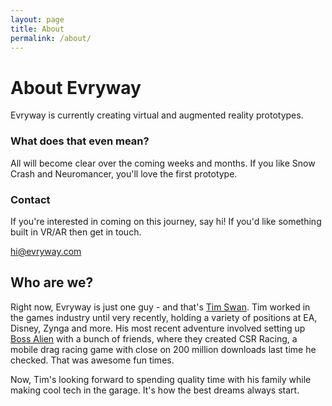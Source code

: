 ```yaml
---
layout: page
title: About
permalink: /about/
---
```


# About Evryway

Evryway is currently creating virtual and augmented reality prototypes.

### What does that even mean?

All will become clear over the coming weeks and months. If you like Snow Crash and Neuromancer, you'll love the first prototype.

### Contact

If you're interested in coming on this journey, say hi! If you'd like something built in VR/AR then get in touch.

[hi@evryway.com](mailto:hi@evryway.com)


## Who are we?

Right now, Evryway is just one guy - and that's [Tim Swan](https://www.linkedin.com/in/tim-swan-14b1b). Tim worked in
the games industry until very recently, holding a variety of positions at EA, Disney, Zynga and more. His most recent
adventure involved setting up [Boss Alien](http://www.bossalien.com) with a bunch of friends, where they created
CSR Racing, a mobile drag racing game with close on 200 million downloads last time he checked. That was awesome fun times.


Now, Tim's looking forward to spending quality time with his family while making cool tech in the garage. It's how the best
dreams always start.




